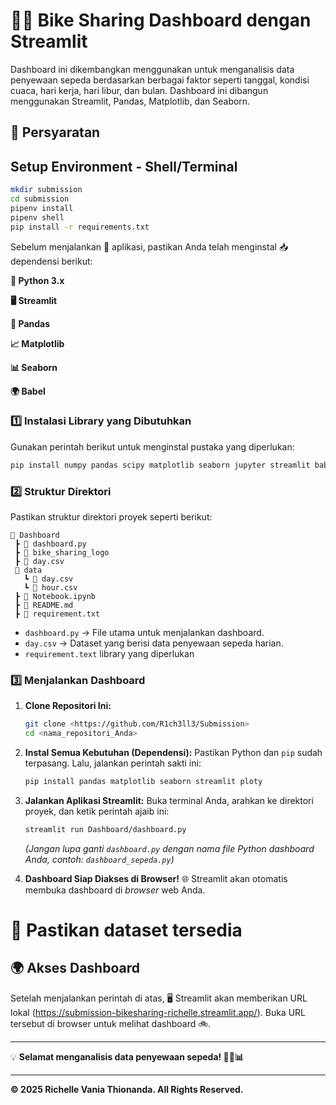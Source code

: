 # 🚴‍♂️ Bike Sharing Dashboard dengan Streamlit  

Dashboard ini dikembangkan menggunakan untuk menganalisis data penyewaan sepeda berdasarkan berbagai faktor seperti tanggal, kondisi cuaca, hari kerja, hari libur, dan bulan. Dashboard ini dibangun menggunakan  Streamlit,  Pandas,  Matplotlib, dan  Seaborn.

## 📌 **Persyaratan**  
## Setup Environment - Shell/Terminal
```bash
mkdir submission
cd submission
pipenv install
pipenv shell
pip install -r requirements.txt
```
Sebelum menjalankan 🚀 aplikasi, pastikan Anda telah menginstal 📥 dependensi berikut:

**🐍 Python 3.x**

**🖥️ Streamlit**

**🐼 Pandas**

**📈 Matplotlib**

**📊 Seaborn**

**🌍 Babel**


### 1️⃣ **Instalasi Library yang Dibutuhkan**  
Gunakan perintah berikut untuk menginstal pustaka yang diperlukan:  
```bash
pip install numpy pandas scipy matplotlib seaborn jupyter streamlit babel 
```

### 2️⃣ **Struktur Direktori**  
Pastikan struktur direktori proyek seperti berikut:  
```
📂 Dashboard
 ┣ 📜 dashboard.py
 ┣ 📜 bike_sharing_logo
 ┣ 📜 day.csv
 📂 data
   ┗ 📜 day.csv
   ┗ 📜 hour.csv
 ┣ 📜 Notebook.ipynb
 ┣ 📜 README.md
 ┣ 📜 requirement.txt
```
- `dashboard.py` → File utama untuk menjalankan dashboard.  
- `day.csv` → Dataset yang berisi data penyewaan sepeda harian.  
- `requirement.text` library yang diperlukan

### 3️⃣ **Menjalankan Dashboard**  

1.  **Clone Repositori Ini:**
    ```bash
    git clone <https://github.com/R1ch3ll3/Submission>
    cd <nama_repositori_Anda>
    ```

2.  **Instal Semua Kebutuhan (Dependensi):**
    Pastikan Python dan `pip` sudah terpasang. Lalu, jalankan perintah sakti ini:
    ```bash
    pip install pandas matplotlib seaborn streamlit ploty
    ```

3.  **Jalankan Aplikasi Streamlit:**
    Buka terminal Anda, arahkan ke direktori proyek, dan ketik perintah ajaib ini:
    ```bash
    streamlit run Dashboard/dashboard.py
    ```
    *(Jangan lupa ganti `dashboard.py` dengan nama file Python dashboard Anda, contoh: `dashboard_sepeda.py`)*

4.  **Dashboard Siap Diakses di Browser!** 🌐
    Streamlit akan otomatis membuka dashboard di *browser* web Anda.
# 📂 Pastikan dataset tersedia


## 🌍 Akses Dashboard
Setelah menjalankan perintah di atas, 🖥️ Streamlit akan memberikan URL lokal (https://submission-bikesharing-richelle.streamlit.app/).
Buka URL tersebut di  browser untuk melihat dashboard 🚲.  

---

💡 **Selamat menganalisis data penyewaan sepeda! 🚴‍♂️📊**  

---

**© 2025 Richelle Vania Thionanda. All Rights Reserved.**
